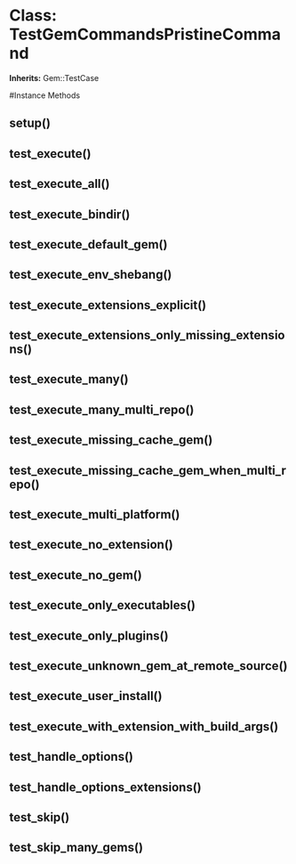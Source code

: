 # Class: TestGemCommandsPristineCommand
**Inherits:** Gem::TestCase
    




#Instance Methods
## setup() [](#method-i-setup)

## test_execute() [](#method-i-test_execute)

## test_execute_all() [](#method-i-test_execute_all)

## test_execute_bindir() [](#method-i-test_execute_bindir)

## test_execute_default_gem() [](#method-i-test_execute_default_gem)

## test_execute_env_shebang() [](#method-i-test_execute_env_shebang)

## test_execute_extensions_explicit() [](#method-i-test_execute_extensions_explicit)

## test_execute_extensions_only_missing_extensions() [](#method-i-test_execute_extensions_only_missing_extensions)

## test_execute_many() [](#method-i-test_execute_many)

## test_execute_many_multi_repo() [](#method-i-test_execute_many_multi_repo)

## test_execute_missing_cache_gem() [](#method-i-test_execute_missing_cache_gem)

## test_execute_missing_cache_gem_when_multi_repo() [](#method-i-test_execute_missing_cache_gem_when_multi_repo)

## test_execute_multi_platform() [](#method-i-test_execute_multi_platform)

## test_execute_no_extension() [](#method-i-test_execute_no_extension)

## test_execute_no_gem() [](#method-i-test_execute_no_gem)

## test_execute_only_executables() [](#method-i-test_execute_only_executables)

## test_execute_only_plugins() [](#method-i-test_execute_only_plugins)

## test_execute_unknown_gem_at_remote_source() [](#method-i-test_execute_unknown_gem_at_remote_source)

## test_execute_user_install() [](#method-i-test_execute_user_install)

## test_execute_with_extension_with_build_args() [](#method-i-test_execute_with_extension_with_build_args)

## test_handle_options() [](#method-i-test_handle_options)

## test_handle_options_extensions() [](#method-i-test_handle_options_extensions)

## test_skip() [](#method-i-test_skip)

## test_skip_many_gems() [](#method-i-test_skip_many_gems)

